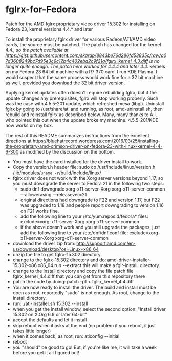 # fglrx-for-Fedora
Patch for the AMD fglrx proprietary video driver 15.302 for installing on Fedora 23, kernel versions 4.4.* and later

To install the proprietary fglrx driver for various Radeon/ATI/AMD video cards, the source must be patched. The patch has changed for the kernel 4.4.*, so the patch available at https://gist.githubusercontent.com/skarap/8843be76d286fd53835c/raw/a07d3608249bc7d95e3c9c12b4c402ebd2c9f21a/fglrx_kernel_4.3.diff is no longer quite enough. The patch here worked for 4.4.4 and later 4.4.* kernels on my Fedora 23 64 bit machine with a R7 370 card. I run KDE Plasma. I would suspect that the same process would work fine for a 32 bit machine as well, provided you download the 32 bit driver version.

Applying kernel updates often doesn't require rebuilding fglrx, but if the update changes any prerequisites, fglrx will stop working properly. Such was the case with 4.5.5-201 update, which refreshed mesa (libgl). Uninstall fglrx by going to /usr/share/ati and running, as root, amd-uninstall.sh, then rebuild and reinstall fglrx as described below. Many, many thanks to A.I. who pointed this out when the update broke my machine. 4.5.5-201/KDE now works on my box.

The rest of this README summarizes instructions from the excellent directions at https://bluehatrecord.wordpress.com/2016/03/25/installing-the-proprietary-amd-crimson-driver-on-fedora-23-with-linux-kernel-4-4-6-300 as modified by the discussion on the bottom.

- You must have the card installed for the driver install to work.
- Copy the version.h header file:  sudo cp /usr/include/linux/version.h /lib/modules/`uname -r`/build/include/linux/
- fglrx driver does not work  with the Xorg server versions beyond 1.17, so you must downgrade the server to Fedora 21 in the following two steps:
  - sudo dnf downgrade xorg-x11-server-Xorg xorg-x11-server-common –-allowerasing –-releasever=21
  - original directions had downgrade to F22 and version 1.17, but F22 was upgraded to 1.18 and people report downgrading to version 1.16 on F21 works fine.
  - add the following line to your /etc/yum.repos.d/fedora* files: exclude=xorg-x11-server-Xorg xorg-x11-server-common
  - if the above doesn't work and you still upgrade the packages, just add the following line to your /etc/dnf/dnf.conf file: exclude=xorg-x11-server-Xorg xorg-x11-server-common
- download the driver zip from: http://support.amd.com/en-us/download/desktop?os=Linux+x86_64
- unzip the file to get fglrx-15.302 directory.
- change to the fglrx-15.302 directory and do: amd-driver-installer-15.302-x86.x86_64.run --extract
    this will make a fglr-install.<random string> directory.
- change to the install directory and copy the file patch file fglrx_kernel_4.4.diff that you can get from this repository there
- patch the code by doing: patch -p1 < fglrx_kernel_4.4.diff
- You are now ready to install the driver. The build and install must be doen as root, reportedly "sudo" is not enough. As root, change to the install directory.
- run: ./ati-installer.sh 15.302 --install
- when you get the install window, select the second option: "Install driver 15.302 on X.Org 6.9 or later 64-bit"
- accept the defaults and let it install
- skip reboot when it asks at the end (no problem if you reboot, it just takes little longer)
- when it comes back, as root, run: aticonfig --initial
- reboot
- you "should" be good to go! But, if you're like me, it will take a week before you get it all figured out!
